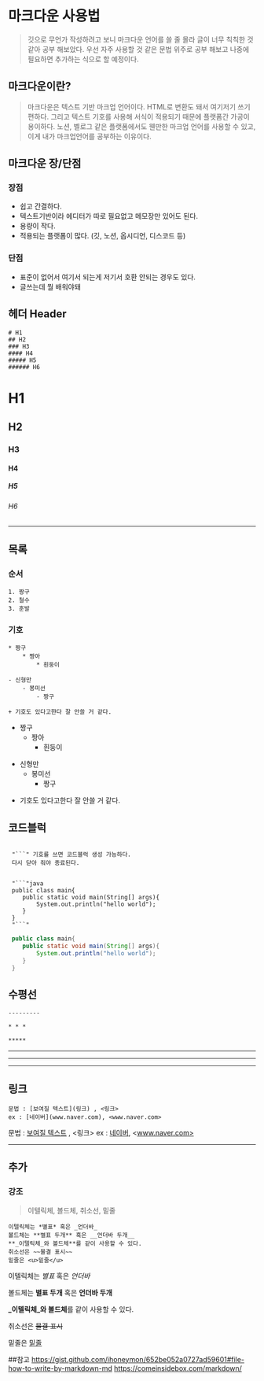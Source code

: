 
마크다운 사용법
===========

> 깃으로 무언가 작성하려고 보니 마크다운 언어를 쓸 줄 몰라 글이 너무 칙칙한 것 같아 공부 해보았다.
우선 자주 사용할 것 같은 문법 위주로 공부 해보고 나중에 필요하면 추가하는 식으로 할 예정이다.

마크다운이란?
----------

> 마크다운은 텍스트 기반 마크업 언어이다. HTML로 변환도 돼서 여기저기 쓰기 편하다.
그리고 텍스트 기호를 사용해 서식이 적용되기 때문에 플랫폼간 가공이 용이하다.
노션, 벨로그 같은 플랫폼에서도 웬만한 마크업 언어를 사용할 수 있고, 이게 내가 마크업언어를 공부하는 이유이다.

마크다운 장/단점
------------

### 장점
 * 쉽고 간결하다.
 * 텍스트기반이라 에디터가 따로 필요없고 메모장만 있어도 된다.
 * 용량이 작다.
 * 적용되는 플랫폼이 많다. (깃, 노션, 옵시디언, 디스코드 등)

### 단점
 * 표준이 없어서 여기서 되는게 저기서 호환 안되는 경우도 있다.
 * 글쓰는데 뭘 배워야돼

헤더 Header
---------
```
# H1
## H2
### H3
#### H4
##### H5
###### H6
```

# H1
## H2
### H3
#### H4
##### H5
###### H6

----------

목록
----

### 순서
```
1. 짱구
2. 철수
3. 훈발
```
### 기호
```
* 짱구
	* 짱아
		* 흰둥이

- 신형만
	- 봉미선
		- 짱구

+ 기호도 있다고한다 잘 안쓸 거 같다.
```


* 짱구
	* 짱아
		* 흰둥이

- 신형만
	- 봉미선
		- 짱구

+ 기호도 있다고한다 잘 안쓸 거 같다.


코드블럭
-------
```

 "```" 기호를 쓰면 코드블럭 생성 가능하다.
 다시 닫아 줘야 종료된다.

```

```

 "```"java
 public class main{
 	public static void main(String[] args){
 		System.out.println("hello world");
 	}
 }
 "```"

```


```java
 public class main{
 	public static void main(String[] args){
 		System.out.println("hello world");
 	}
 }
```

수평선
-----
```
---------

* * *

*****
```

---------

* * *

*****


링크
-----
```
문법 : [보여질 텍스트](링크) , <링크>
ex : [네이버](www.naver.com), <www.naver.com>
```

문법 : [보여질 텍스트](링크) , <링크>
ex : [네이버](www.naver.com), <www.naver.com>


---
## 추가


### 강조

> 이텔릭체, 볼드체, 취소선, 밑줄

```
이텔릭체는 *별표* 혹은 _언더바_
볼드체는 **별표 두개** 혹은 __언더바 두개__
**_이텔릭체_와 볼드체**를 같이 사용할 수 있다.
취소선은 ~~물결 표시~~
밑줄은 <u>밑줄</u>
```

이텔릭체는 *별표* 혹은 _언더바_

볼드체는 **별표 두개** 혹은 __언더바 두개__

**_이텔릭체_와 볼드체**를 같이 사용할 수 있다.

취소선은 ~~물결 표시~~

밑줄은 <u>밑줄</u>






##참고
https://gist.github.com/ihoneymon/652be052a0727ad59601#file-how-to-write-by-markdown-md
https://comeinsidebox.com/markdown/















